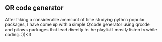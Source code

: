 ## QR code generator

After taking a considerable ammount of time studying python popular packages, I have come up with a simple Qrcode generator using qrcode and pillows packages that lead directly to the playlist I mostly listen to while coding. :))<3